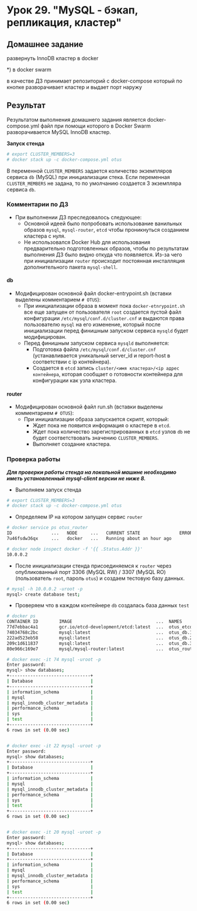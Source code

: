 # Урок 29. "MySQL - бэкап, репликация, кластер"
## Домашнее задание
развернуть InnoDB кластер в docker

*) в docker swarm

в качестве ДЗ принимает репозиторий с docker-compose
который по кнопке разворачивает кластер и выдает порт наружу

## Результат
Результатом выполнения домашнего задания является docker-compose.yml файл при помощи которого в Docker Swarm разворачивается MySQL InnoDB кластер.

**Запуск стенда**
```bash
# export CLUSTER_MEMBERS=3
# docker stack up -c docker-compose.yml otus
```
В переменной `CLUSTER_MEMBERS` задается количество экземпляров сервиса `db` (MySQL) при инициализации стека.
Если переменная `CLUSTER_MEMBERS` не задана, то по умолчанию создается 3 экземпляра сервиса `db`.

### Комментарии по ДЗ
- При выполнении ДЗ преследовалось следующее:
	- Основной идеей было попробовать использование ванильных образов `mysql`, `mysql-router`, `etcd` чтобы проникнуться созданием кластера с нуля.
	- Не использовался Docker Hub для использования предварительно подготовленных образов, чтобы по результатам выполнения ДЗ было видно откуда что появляется. Из-за чего при инициализации `router` происходит постоянная инсталляция дополнительного пакета `mysql-shell`.

#### db
- Модифицирован основной файл docker-entrypoint.sh (вставки выделены комментарием `# OTUS`):
	- При инициализации образа в момент пока `docker-etnrypoint.sh` все еще запущен от пользователя `root` создается пустой файл конфигурации `/etc/mysql/conf.d/cluster.cnf` и выдаются права пользователю `mysql` на его изменение, который после инициализации перед финишным запуском сервиса `mysqld` будет модифицирован.
	- Перед финишным запуском сервиса `mysqld` выполняется:
		- Подготовка файла `/etc/mysql/conf.d/cluster.cnf` (устанавливается уникальный server_id и report-host в соответствии с ip контейнера).
		- Создается в `etcd` запись `cluster/<имя кластера>/<ip адрес контейнера`, которая сообщает о готовности контейнера для конфигурации как узла кластера.

#### router
- Модифицирован основной файл run.sh (вставки выделены комментарием `# OTUS`):
	- При инициализации образа запускается скрипт, который:
		- Ждет пока не появится информация о кластере в `etcd`.
		- Ждет пока количество зарегистрированных в `etcd` узлов `db` не будет соответствовать значению `CLUSTER_MEMBERS`.
		- Выполняет создание кластера.


### Проверка работы
***Для проверки работы стенда на локальной машине необходимо иметь установленный mysql-client версии не ниже 8.***

- Выполняем запуск стенда

```bash
# export CLUSTER_MEMBERS=3
# docker stack up -c docker-compose.yml otus
```
- Определяем IP на котором запущен сервис `router`

```bash
# docker service ps otus_router
ID               ...   NODE     ...   CURRENT STATE               ERROR               PORTS
7u46fsdw36qx     ...   docker   ...   Running about an hour ago

# docker node inspect docker -f '{{ .Status.Addr }}'
10.0.0.2
```

- После инициализации стенда присоединяемся к `router` через опубликованный порт 3306 (MySQL RW) / 3307 (MySQL RO) (пользователь `root`, пароль `otus`) и создаем тестовую базу данных.

```bash
# mysql -h 10.0.0.2 -uroot -p
mysql> create database test;
```

- Проверяем что в каждом контейнере `db` создалась база данных `test`

```bash
# docker ps
CONTAINER ID        IMAGE                                ...  NAMES
77d7ebbac4a1        gcr.io/etcd-development/etcd:latest  ...  otus_etcd.1.gndyacub6t2og0cvj94rqbpd3
74034768c2bc        mysql:latest                         ...  otus_db.1.ttugj09gzsub8i0k6oh1ix8kj
222ad523eb58        mysql:latest                         ...  otus_db.2.n2h0hwuknu47aqinwj0gc5h0q
209c1d611837        mysql:latest                         ...  otus_db.3.pvzu436kpglqrkruvrjtvnem6
80e966c169e7        mysql/mysql-router:latest            ...  otus_router.1.zypc034f0q2ii29m4ndpk04ll

# docker exec -it 74 mysql -uroot -p
Enter password:
mysql> show databases;
+-------------------------------+
| Database                      |
+-------------------------------+
| information_schema            |
| mysql                         |
| mysql_innodb_cluster_metadata |
| performance_schema            |
| sys                           |
| test                          |
+-------------------------------+
6 rows in set (0.00 sec)


# docker exec -it 22 mysql -uroot -p
Enter password:
mysql> show databases;
+-------------------------------+
| Database                      |
+-------------------------------+
| information_schema            |
| mysql                         |
| mysql_innodb_cluster_metadata |
| performance_schema            |
| sys                           |
| test                          |
+-------------------------------+
6 rows in set (0.00 sec)


# docker exec -it 20 mysql -uroot -p
Enter password:
mysql> show databases;
+-------------------------------+
| Database                      |
+-------------------------------+
| information_schema            |
| mysql                         |
| mysql_innodb_cluster_metadata |
| performance_schema            |
| sys                           |
| test                          |
+-------------------------------+
6 rows in set (0.00 sec)
```